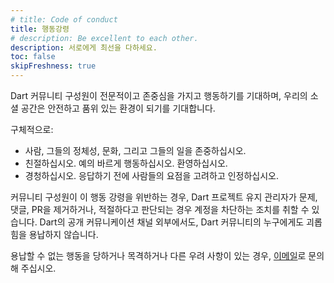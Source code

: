 ```yaml
---
# title: Code of conduct
title: 행동강령
# description: Be excellent to each other.
description: 서로에게 최선을 다하세요.
toc: false
skipFreshness: true
---
```


Dart 커뮤니티 구성원이 전문적이고 존중심을 가지고 행동하기를 기대하며, 
우리의 소셜 공간은 안전하고 품위 있는 환경이 되기를 기대합니다.

구체적으로:

* 사람, 그들의 정체성, 문화, 그리고 그들의 일을 존중하십시오.
* 친절하십시오. 예의 바르게 행동하십시오. 환영하십시오.
* 경청하십시오. 응답하기 전에 사람들의 요점을 고려하고 인정하십시오.

커뮤니티 구성원이 이 행동 강령을 위반하는 경우, 
Dart 프로젝트 유지 관리자가 문제, 댓글, PR을 제거하거나, 
적절하다고 판단되는 경우 계정을 차단하는 조치를 취할 수 있습니다. 
Dart의 공개 커뮤니케이션 채널 외부에서도, 
Dart 커뮤니티의 누구에게도 괴롭힘을 용납하지 않습니다.

용납할 수 없는 행동을 당하거나 목격하거나 다른 우려 사항이 있는 경우, 
[이메일](mailto:conduct@dartlang.org)로 문의해 주십시오.
